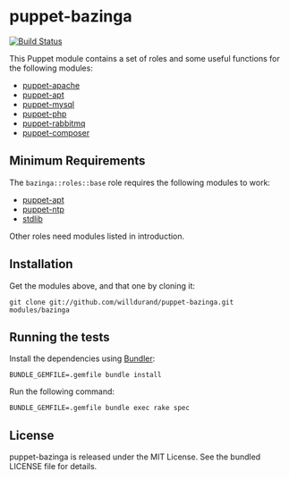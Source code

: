 puppet-bazinga
==============

[![Build Status](https://secure.travis-ci.org/willdurand/puppet-bazinga.png?branch=master)](https://travis-ci.org/willdurand/puppet-bazinga)

This Puppet module contains a set of roles and some useful functions for the
following modules:

* [puppet-apache](https://github.com/puppetlabs/puppetlabs-apache)
* [puppet-apt](https://github.com/puppetlabs/puppetlabs-apt)
* [puppet-mysql](https://github.com/puppetlabs/puppetlabs-mysql)
* [puppet-php](https://github.com/saz/puppet-php)
* [puppet-rabbitmq](https://github.com/puppetlabs/puppetlabs-rabbitmq)
* [puppet-composer](https://github.com/willdurand/puppet-composer)


Minimum Requirements
--------------------

The `bazinga::roles::base` role requires the following modules to work:

* [puppet-apt](https://github.com/puppetlabs/puppetlabs-apt)
* [puppet-ntp](https://github.com/saz/puppet-ntp)
* [stdlib](https://github.com/puppetlabs/puppetlabs-stdlib)

Other roles need modules listed in introduction.


Installation
------------

Get the modules above, and that one by cloning it:

    git clone git://github.com/willdurand/puppet-bazinga.git modules/bazinga


Running the tests
-----------------

Install the dependencies using [Bundler](http://gembundler.com):

    BUNDLE_GEMFILE=.gemfile bundle install

Run the following command:

    BUNDLE_GEMFILE=.gemfile bundle exec rake spec


License
-------

puppet-bazinga is released under the MIT License. See the bundled LICENSE file
for details.
